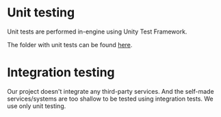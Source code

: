 # Unit testing
Unit tests are performed in-engine using Unity Test Framework.

The folder with unit tests can be found [here](/Assets/_Project/CodeBase/Tests).
# Integration testing
Our project doesn't integrate any third-party services. And the self-made services/systems are too shallow to be tested using integration tests. We use only unit testing.

